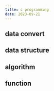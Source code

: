 ```yaml
---
title: c programming
date: 2023-09-21
---
```

## data convert
## data structure
## algorithm
## function
